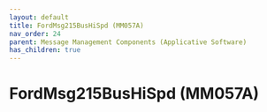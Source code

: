 ```yaml
---
layout: default
title: FordMsg215BusHiSpd (MM057A)
nav_order: 24
parent: Message Management Components (Applicative Software)
has_children: true
---
```

# FordMsg215BusHiSpd (MM057A)

